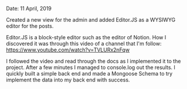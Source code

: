 Date: 11 April, 2019

Created a new view for the admin and added Editor.JS as a WYSIWYG editor for the posts.

Editor.JS is a block-style editor such as the editor of Notion. How I discovered it was through this video of a channel that I'm follow: https://www.youtube.com/watch?v=TVLURx2nFqw

I followed the video and read through the docs as I implemented it to the project. After a few minutes I managed to console.log out the results.
I quickly built a simple back end and made a Mongoose Schema to try implement the data into my back end with success.